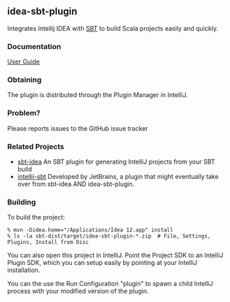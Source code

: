 ## idea-sbt-plugin

Integrates Intellij IDEA with [SBT](scala-sbt.org) to build Scala projects easily and quickly.

### Documentation

  [User Guide](https://github.com/orfjackal/idea-sbt-plugin/wiki)

### Obtaining

The plugin is distributed through the Plugin Manager in IntelliJ.

### Problem?

Please reports issues to the GitHub issue tracker

### Related Projects

 - [sbt-idea](https://github.com/mpeltonen/sbt-idea) An SBT plugin for generating IntelliJ projects from your SBT build
 - [intellij-sbt](https://github.com/JetBrains/intellij-sbt) Developed by JetBrains, a plugin that might eventually take over from sbt-idea AND idea-sbt-plugin.

### Building

To build the project:

    % mvn -Didea.home="/Applications/Idea 12.app" install
    % ls -la sbt-dist/target/idea-sbt-plugin-*.zip  # File, Settings, Plugins, Install from Disc

You can also open this project in IntelliJ. Point the Project SDK to an IntelliJ Plugin SDK,
which you can setup easily by pointing at your IntelliJ installation.

You can the use the Run Configuration "plugin" to spawn a child IntelliJ process
with your modified version of the plugin.
